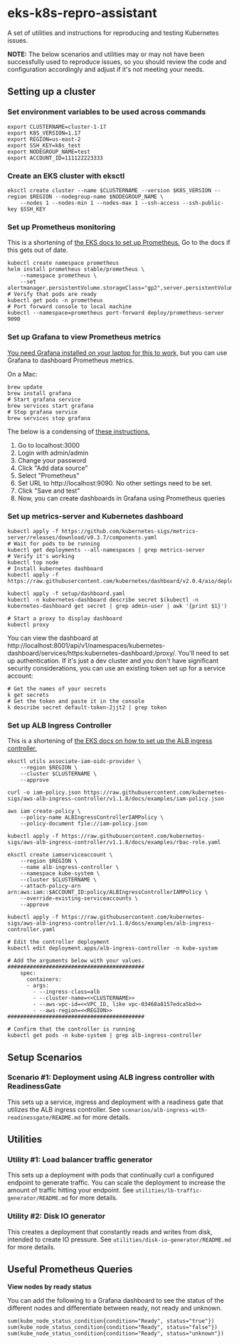 # eks-k8s-repro-assistant

A set of utilities and instructions for reproducing and testing Kubernetes issues.

**NOTE:** The below scenarios and utilities may or may not have been successfully used to reproduce issues, so you should review the code and configuration accordingly and adjust if it's not meeting your needs.

## Setting up a cluster

### Set environment variables to be used across commands

```
export CLUSTERNAME=cluster-1-17
export K8S_VERSION=1.17
export REGION=us-east-2
export SSH_KEY=k8s_test
export NODEGROUP_NAME=test
export ACCOUNT_ID=111122223333
```

### Create an EKS cluster with eksctl

```
eksctl create cluster --name $CLUSTERNAME --version $K8S_VERSION --region $REGION --nodegroup-name $NODEGROUP_NAME \
    --nodes 1 --nodes-min 1 --nodes-max 1 --ssh-access --ssh-public-key $SSH_KEY
```

### Set up Prometheus monitoring

This is a shortening of [the EKS docs to set up Prometheus.](https://docs.aws.amazon.com/eks/latest/userguide/prometheus.html) Go to the docs if this gets out of date.

```
kubectl create namespace prometheus
helm install prometheus stable/prometheus \
    --namespace prometheus \
    --set alertmanager.persistentVolume.storageClass="gp2",server.persistentVolume.storageClass="gp2"
# Verify that pods are ready
kubectl get pods -n prometheus
# Port forward console to local machine
kubectl --namespace=prometheus port-forward deploy/prometheus-server 9090
```

### Set up Grafana to view Prometheus metrics

[You need Grafana installed on your laptop for this to work,](https://grafana.com/grafana/download?platform=mac) but you can use Grafana to dashboard Prometheus metrics.

On a Mac:

```
brew update
brew install grafana
# Start grafana service
brew services start grafana
# Stop grafana service
brew services stop grafana
```

The below is a condensing of [these instructions.](https://prometheus.io/docs/visualization/grafana/)

1. Go to localhost:3000
2. Login with admin/admin
3. Change your password
4. Click "Add data source"
5. Select "Prometheus"
6. Set URL to http://localhost:9090. No other settings need to be set.
7. Click "Save and test"
8. Now, you can create dashboards in Grafana using Prometheus queries

### Set up metrics-server and Kubernetes dashboard

```
kubectl apply -f https://github.com/kubernetes-sigs/metrics-server/releases/download/v0.3.7/components.yaml
# Wait for pods to be running
kubectl get deployments --all-namespaces | grep metrics-server
# Verify it's working
kubectl top node
# Install kubernetes dashboard
kubectl apply -f https://raw.githubusercontent.com/kubernetes/dashboard/v2.0.4/aio/deploy/recommended.yaml

kubectl apply -f setup/dashboard.yaml
kubectl -n kubernetes-dashboard describe secret $(kubectl -n kubernetes-dashboard get secret | grep admin-user | awk '{print $1}')

# Start a proxy to display dashboard
kubectl proxy
```

You can view the dashboard at http://localhost:8001/api/v1/namespaces/kubernetes-dashboard/services/https:kubernetes-dashboard:/proxy/. You'll need to set up authentication. If it's just a dev cluster and you don't have significant security considerations, you can use an existing token set up for a service account:

```
# Get the names of your secrets
k get secrets
# Get the token and paste it in the console
k describe secret default-token-2jjt2 | grep token
```

### Set up ALB Ingress Controller

This is a shortening of [the EKS docs on how to set up the ALB ingress controller.](https://docs.aws.amazon.com/eks/latest/userguide/alb-ingress.html)

```
eksctl utils associate-iam-oidc-provider \
    --region $REGION \
    --cluster $CLUSTERNAME \
    --approve

curl -o iam-policy.json https://raw.githubusercontent.com/kubernetes-sigs/aws-alb-ingress-controller/v1.1.8/docs/examples/iam-policy.json

aws iam create-policy \
    --policy-name ALBIngressControllerIAMPolicy \
    --policy-document file://iam-policy.json

kubectl apply -f https://raw.githubusercontent.com/kubernetes-sigs/aws-alb-ingress-controller/v1.1.8/docs/examples/rbac-role.yaml

eksctl create iamserviceaccount \
    --region $REGION \
    --name alb-ingress-controller \
    --namespace kube-system \
    --cluster $CLUSTERNAME \
    --attach-policy-arn arn:aws:iam::$ACCOUNT_ID:policy/ALBIngressControllerIAMPolicy \
    --override-existing-serviceaccounts \
    --approve

kubectl apply -f https://raw.githubusercontent.com/kubernetes-sigs/aws-alb-ingress-controller/v1.1.8/docs/examples/alb-ingress-controller.yaml

# Edit the controller deployment
kubectl edit deployment.apps/alb-ingress-controller -n kube-system

# Add the arguments below with your values.
###########################################
    spec:
      containers:
      - args:
        - --ingress-class=alb
        - --cluster-name=<<CLUSTERNAME>>
        - --aws-vpc-id=<<VPC_ID, like vpc-03468a8157edca5bd>>
        - --aws-region=<<REGION>>
###########################################

# Confirm that the controller is running
kubectl get pods -n kube-system | grep alb-ingress-controller
```

## Setup Scenarios

### Scenario #1: Deployment using ALB ingress controller with ReadinessGate

This sets up a service, ingress and deployment with a readiness gate that utilizes the ALB ingress controller. See `scenarios/alb-ingress-with-readinessgate/README.md` for more details.

## Utilities

### Utility #1: Load balancer traffic generator

This sets up a deployment with pods that continually curl a configured endpoint to generate traffic. You can scale the deployment to increase the amount of traffic hitting your endpoint. See `utilities/lb-traffic-generator/README.md` for more details.

### Utility #2: Disk IO generator

This creates a deployment that constantly reads and writes from disk, intended to create IO pressure. See `utilities/disk-io-generator/README.md` for more details.

## Useful Prometheus Queries

**View nodes by ready status**

You can add the following to a Grafana dashboard to see the status of the different nodes and differentiate between ready, not ready and unknown.

```
sum(kube_node_status_condition{condition="Ready", status="true"})
sum(kube_node_status_condition{condition="Ready", status="false"})
sum(kube_node_status_condition{condition="Ready", status="unknown"})
```
